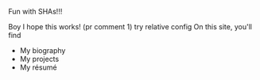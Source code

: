 Fun with SHAs!!!

Boy I hope this works! (pr comment 1)
try relative config
On this site, you'll find

- My biography
- My projects
- My résumé
